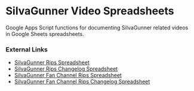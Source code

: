 # SiIvaGunner Video Spreadsheets

Google Apps Script functions for documenting SiIvaGunner related videos in Google Sheets spreadsheets.

### External Links

* [SiIvaGunner Rips Spreadsheet](https://docs.google.com/spreadsheets/d/1B7b9jEaWiqZI8Z8CzvFN1cBvLVYwjb5xzhWtrgs4anI/edit)
* [SiIvaGunner Rips Changelog Spreadsheet](https://docs.google.com/spreadsheets/d/1EKQq1K8Bd7hDlFMg1Y5G_a2tWk_FH39bgniUUBGlFKM/edit)
* [SiIvaGunner Fan Channel Rips Spreadsheet](https://docs.google.com/spreadsheets/d/1Q_L84zZ2rzS57ZcDcCdmxMsguqjpnbLGr5_QVX5LVKA/edit)
* [SiIvaGunner Fan Channel Rips Changelog Spreadsheet](https://docs.google.com/spreadsheets/d/1pN9O24zfrDBl6WNySj4yurFiqT3UmQd1IdRISvUjHd8/edit)
